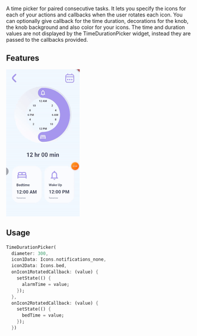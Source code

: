 <!-- 
This README describes the package. If you publish this package to pub.dev,
this README's contents appear on the landing page for your package.

For information about how to write a good package README, see the guide for
[writing package pages](https://dart.dev/guides/libraries/writing-package-pages). 

For general information about developing packages, see the Dart guide for
[creating packages](https://dart.dev/guides/libraries/create-library-packages)
and the Flutter guide for
[developing packages and plugins](https://flutter.dev/developing-packages). 
-->

A time picker for paired consecutive tasks. It lets you specify the icons for each of your actions and callbacks when the user rotates each icon. You can optionally give callback for the time duration, decorations for the knob, the knob background and also color for your icons. The time and duration values are not displayed by the TimeDurationPicker widget, instead they are passed to the callbacks provided.

## Features

![](demos/main_demo.gif)

## Usage
```dart
TimeDurationPicker(
  diameter: 300,
  icon1Data: Icons.notifications_none,
  icon2Data: Icons.bed,
  onIcon1RotatedCallback: (value) {
    setState(() {
      alarmTime = value;
    });
  },
  onIcon2RotatedCallback: (value) {
    setState(() {
      bedTime = value;
    });
  })
```
